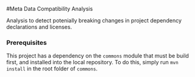 #Meta Data Compatibility Analysis

Analysis to detect potenially breaking changes in project dependency declarations and licenses.


### Prerequisites

This project has a dependency on the `commons` module that must be build first, and installed into the local repository. To do this, simply run `mvn install` in the root folder of `commons`.
